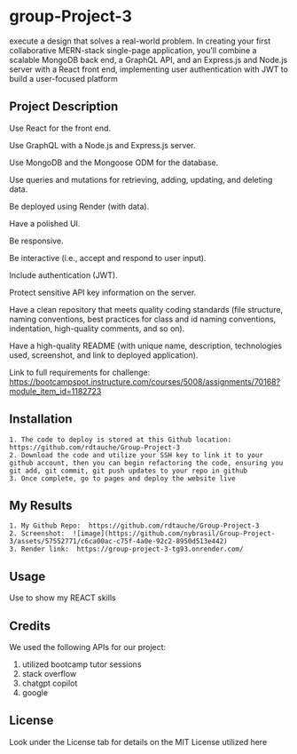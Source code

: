# group-Project-3
execute a design that solves a real-world problem. In creating your first collaborative MERN-stack single-page application, you’ll combine a scalable MongoDB back end, a GraphQL API, and an Express.js and Node.js server with a React front end, implementing user authentication with JWT to build a user-focused platform

## Project Description

Use React for the front end.

Use GraphQL with a Node.js and Express.js server.

Use MongoDB and the Mongoose ODM for the database.

Use queries and mutations for retrieving, adding, updating, and deleting data.

Be deployed using Render (with data).

Have a polished UI.

Be responsive.

Be interactive (i.e., accept and respond to user input).

Include authentication (JWT).

Protect sensitive API key information on the server.

Have a clean repository that meets quality coding standards (file structure, naming conventions, best practices for class and id naming conventions, indentation, high-quality comments, and so on).

Have a high-quality README (with unique name, description, technologies used, screenshot, and link to deployed application).

Link to full requirements for challenge:  https://bootcampspot.instructure.com/courses/5008/assignments/70168?module_item_id=1182723

## Installation

    1. The code to deploy is stored at this Github location:  https://github.com/rdtauche/Group-Project-3
    2. Download the code and utilize your SSH key to link it to your github account, then you can begin refactoring the code, ensuring you git add, git commit, git push updates to your repo in github
    3. Once complete, go to pages and deploy the website live

## My Results
    1. My Github Repo:  https://github.com/rdtauche/Group-Project-3
    2. Screenshot:  ![image](https://github.com/nybrasil/Group-Project-3/assets/57552771/c6ca00ac-c75f-4a0e-92c2-8950d513e442)
    3. Render link:  https://group-project-3-tg93.onrender.com/
    

## Usage

Use to show my REACT skills

## Credits
We used the following APIs for our project:
1. utilized bootcamp tutor sessions
2. stack overflow
3. chatgpt copilot
4. google


## License

Look under the License tab for details on the MIT License utilized here